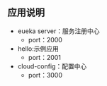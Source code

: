 ## 应用说明
- eueka server：服务注册中心
  - port：2000
- hello:示例应用
  - port：2001
- cloud-config：配置中心
  - port：3000